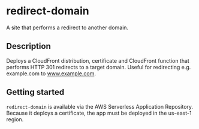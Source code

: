# redirect-domain

A site that performs a redirect to another domain.

## Description

Deploys a CloudFront distribution, certificate and CloudFront function that performs HTTP 301 redirects to a target domain. Useful for redirecting e.g. example.com to www.example.com.

## Getting started

`redirect-domain` is available via the AWS Serverless Application Repository. Because it deploys a certificate, the app must be deployed in the us-east-1 region.
